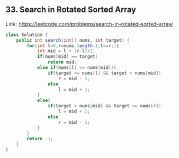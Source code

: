 ## 33. Search in Rotated Sorted Array
Link: https://leetcode.com/problems/search-in-rotated-sorted-array/

```java
class Solution {
    public int search(int[] nums, int target) {
        for(int l=0,r=nums.length-1;l<=r;){
            int mid = l + (r-l)/2;
            if(nums[mid] == target)
                return mid;
            else if(nums[l] <= nums[mid]){
                if(target >= nums[l] && target < nums[mid])
                    r = mid - 1;
                else
                    l = mid + 1;
            }
            else{
                if(target > nums[mid] && target <= nums[r])
                    l = mid + 1;
                else
                    r = mid - 1;
            }
        }
        return -1;
    }
}

```